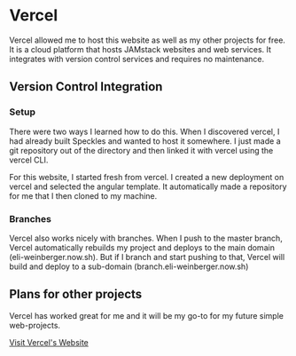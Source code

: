 # Vercel  

Vercel allowed me to host this website as well as my other projects for free. It is a cloud platform that hosts JAMstack websites and web services. It integrates with version control services and requires no maintenance.  

## Version Control Integration  
### Setup
There were two ways I learned how to do this. When I discovered vercel, I had already built Speckles and wanted to host it somewhere. I just made a git repository out of the directory and then linked it with vercel using the vercel CLI.

For this website, I started fresh from vercel. I created a new deployment on vercel and selected the angular template. It automatically made a repository for me that I then cloned to my machine.

### Branches  
Vercel also works nicely with branches. When I push to the master branch, Vercel automatically rebuilds my project and deploys to the main domain (eli-weinberger.now.sh). But if I branch and start pushing to that, Vercel will build and deploy to a sub-domain (branch.eli-weinberger.now.sh)

## Plans for other projects  
Vercel has worked great for me and it will be my go-to for my future simple web-projects.

[Visit Vercel's Website](https://vercel.com)
